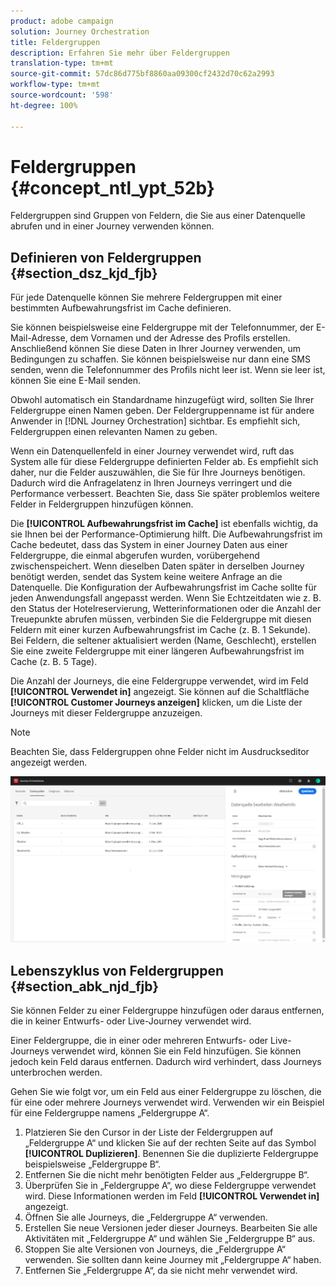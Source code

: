 ```yaml
---
product: adobe campaign
solution: Journey Orchestration
title: Feldergruppen
description: Erfahren Sie mehr über Feldergruppen
translation-type: tm+mt
source-git-commit: 57dc86d775bf8860aa09300cf2432d70c62a2993
workflow-type: tm+mt
source-wordcount: '598'
ht-degree: 100%

---
```




# Feldergruppen {#concept_ntl_ypt_52b}

Feldergruppen sind Gruppen von Feldern, die Sie aus einer Datenquelle abrufen und in einer Journey verwenden können.

## Definieren von Feldergruppen {#section_dsz_kjd_fjb}

Für jede Datenquelle können Sie mehrere Feldergruppen mit einer bestimmten Aufbewahrungsfrist im Cache definieren. 

Sie können beispielsweise eine Feldergruppe mit der Telefonnummer, der E-Mail-Adresse, dem Vornamen und der Adresse des Profils erstellen. Anschließend können Sie diese Daten in Ihrer Journey verwenden, um Bedingungen zu schaffen. Sie können beispielsweise nur dann eine SMS senden, wenn die Telefonnummer des Profils nicht leer ist. Wenn sie leer ist, können Sie eine E-Mail senden.

Obwohl automatisch ein Standardname hinzugefügt wird, sollten Sie Ihrer Feldergruppe einen Namen geben. Der Feldergruppenname ist für andere Anwender in [!DNL Journey Orchestration] sichtbar. Es empfiehlt sich, Feldergruppen einen relevanten Namen zu geben.

Wenn ein Datenquellenfeld in einer Journey verwendet wird, ruft das System alle für diese Feldergruppe definierten Felder ab. Es empfiehlt sich daher, nur die Felder auszuwählen, die Sie für Ihre Journeys benötigen. Dadurch wird die Anfragelatenz in Ihren Journeys verringert und die Performance verbessert. Beachten Sie, dass Sie später problemlos weitere Felder in Feldergruppen hinzufügen können.

Die **[!UICONTROL Aufbewahrungsfrist im Cache]** ist ebenfalls wichtig, da sie Ihnen bei der Performance-Optimierung hilft. Die Aufbewahrungsfrist im Cache bedeutet, dass das System in einer Journey Daten aus einer Feldergruppe, die einmal abgerufen wurden, vorübergehend zwischenspeichert. Wenn dieselben Daten später in derselben Journey benötigt werden, sendet das System keine weitere Anfrage an die Datenquelle. Die Konfiguration der Aufbewahrungsfrist im Cache sollte für jeden Anwendungsfall angepasst werden. Wenn Sie Echtzeitdaten wie z. B. den Status der Hotelreservierung, Wetterinformationen oder die Anzahl der Treuepunkte abrufen müssen, verbinden Sie die Feldergruppe mit diesen Feldern mit einer kurzen Aufbewahrungsfrist im Cache (z. B. 1 Sekunde). Bei Feldern, die seltener aktualisiert werden (Name, Geschlecht), erstellen Sie eine zweite Feldergruppe mit einer längeren Aufbewahrungsfrist im Cache (z. B. 5 Tage).

Die Anzahl der Journeys, die eine Feldergruppe verwendet, wird im Feld **[!UICONTROL Verwendet in]** angezeigt. Sie können auf die Schaltfläche **[!UICONTROL Customer Journeys anzeigen]** klicken, um die Liste der Journeys mit dieser Feldergruppe anzuzeigen.

>[!NOTE]
>
>Beachten Sie, dass Feldergruppen ohne Felder nicht im Ausdruckseditor angezeigt werden.

![](../assets/journey3bis.png)

## Lebenszyklus von Feldergruppen {#section_abk_njd_fjb}

Sie können Felder zu einer Feldergruppe hinzufügen oder daraus entfernen, die in keiner Entwurfs- oder Live-Journey verwendet wird.

Einer Feldergruppe, die in einer oder mehreren Entwurfs- oder Live-Journeys verwendet wird, können Sie ein Feld hinzufügen. Sie können jedoch kein Feld daraus entfernen. Dadurch wird verhindert, dass Journeys unterbrochen werden.

Gehen Sie wie folgt vor, um ein Feld aus einer Feldergruppe zu löschen, die für eine oder mehrere Journeys verwendet wird. Verwenden wir ein Beispiel für eine Feldergruppe namens „Feldergruppe A“.

1. Platzieren Sie den Cursor in der Liste der Feldergruppen auf „Feldergruppe A“ und klicken Sie auf der rechten Seite auf das Symbol **[!UICONTROL Duplizieren]**. Benennen Sie die duplizierte Feldergruppe beispielsweise „Feldergruppe B“.
1. Entfernen Sie die nicht mehr benötigten Felder aus „Feldergruppe B“.
1. Überprüfen Sie in „Feldergruppe A“, wo diese Feldergruppe verwendet wird. Diese Informationen werden im Feld **[!UICONTROL Verwendet in]** angezeigt.
1. Öffnen Sie alle Journeys, die „Feldergruppe A“ verwenden.
1. Erstellen Sie neue Versionen jeder dieser Journeys. Bearbeiten Sie alle Aktivitäten mit „Feldergruppe A“ und wählen Sie „Feldergruppe B“ aus.
1. Stoppen Sie alte Versionen von Journeys, die „Feldergruppe A“ verwenden. Sie sollten dann keine Journey mit „Feldergruppe A“ haben.
1. Entfernen Sie „Feldergruppe A“, da sie nicht mehr verwendet wird.
